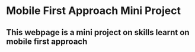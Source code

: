 # Mobile First Approach Mini Project

## This webpage is a mini project on skills learnt on mobile first approach
